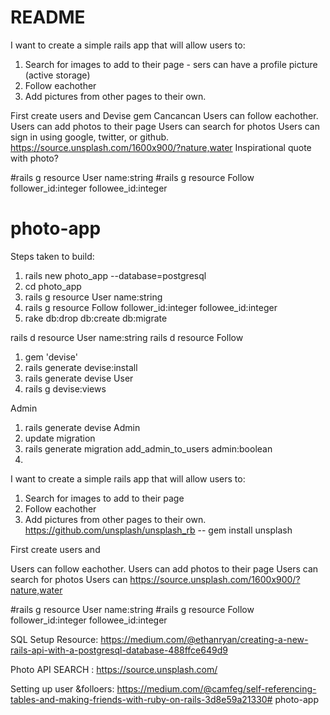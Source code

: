 # README

I want to create a simple rails app that will allow users to:
1. Search for images to add to their page - sers can have a profile picture (active storage)
2. Follow eachother
3. Add pictures from other pages to their own. 

First create users and 
Devise gem
Cancancan
Users can follow eachother.
Users can add photos to their page
Users can search for photos
Users can sign in using google, twitter, or github. 
https://source.unsplash.com/1600x900/?nature,water
Inspirational quote with photo?


#rails g resource User name:string
#rails g resource Follow follower_id:integer followee_id:integer


# photo-app
Steps taken to build: 
1. rails new photo_app --database=postgresql
2. cd photo_app 
3. rails g resource User name:string
4. rails g resource Follow follower_id:integer followee_id:integer
5. rake db:drop db:create db:migrate

rails d resource User name:string
rails d resource Follow


1. gem 'devise'
2. rails generate devise:install
3. rails generate devise User 
4. rails g devise:views

Admin
1. rails generate devise Admin  
2. update migration
3. rails generate migration add_admin_to_users admin:boolean
4. 


I want to create a simple rails app that will allow users to:
1. Search for images to add to their page
2. Follow eachother
3. Add pictures from other pages to their own. 
https://github.com/unsplash/unsplash_rb -- gem install unsplash

First create users and 

Users can follow eachother.
Users can add photos to their page
Users can search for photos
Users can 
https://source.unsplash.com/1600x900/?nature,water


#rails g resource User name:string
#rails g resource Follow follower_id:integer followee_id:integer





SQL Setup Resource: https://medium.com/@ethanryan/creating-a-new-rails-api-with-a-postgresql-database-488ffce649d9

Photo API SEARCH : https://source.unsplash.com/

Setting up user &folloers: https://medium.com/@camfeg/self-referencing-tables-and-making-friends-with-ruby-on-rails-3d8e59a21330# photo-app
